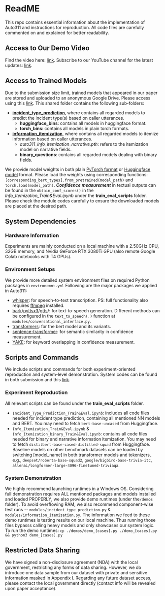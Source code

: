 # ReadME
This repo contains essential information about the implementation of Auto311 and instructions for reproduction. All code files are carefully commented on and explained for better readability.
## Access to Our Demo Video
Find the video here: [link](https://www.youtube.com/watch?v=g2gvhK5nkUI).
Subscribe to our YouTube channel for the latest updates: [link](https://www.youtube.com/channel/UCAfUvVTJzvaLbd9GwQRvClg).
## Access to Trained Models
Due to the submission size limit, trained models that appeared in our paper are stored and uploaded to an anonymous Google Drive. Please access using this [link](https://drive.google.com/drive/folders/1h3QK4W-qc5QXwhdjBu0BidZDIBxd33VU?usp=sharing). 
This shared folder contains the following sub-folders: 
- [**incident_type_prediction**](https://drive.google.com/drive/folders/1zOtFTVDpeXOcbcgUECox0zBTsRzEWnKu?usp=drive_link), where contains all regarded models to predict the incident type(s) based on caller utterances.
  - **huggingface_bins**: contains all models in huggingface format.
  - **torch_bins**: contains all models in plain torch formats.
- [**information_itemization**](https://drive.google.com/drive/folders/1_YKmQO4MzodiIoorMeE1QEKuLYLW38bL?usp=drive_link), where contains all regarded models to itemize information based on caller utterances.
  - _auto311_info_itemization_narrative.pth_: refers to the itemization model on narrative fields.
  - **binary_questions**: contains all regarded models dealing with binary fields.

We provide model weights in both plain [PyTorch format](https://pytorch.org/docs/stable/generated/torch.nn.Module.html) or [Huggingface model](https://huggingface.co/docs/transformers/main/main_classes/model) format. Please load the weights using corresponding functions: `[corresponding_bert_types].from_pretrained(model_path)` and `torch.load(model_path)`.
**_Confidence measurement_** in textual outputs can be found in the `obtain_conf_scores()` in the _Info_Itemization_Train&Eval.ipynb_ under the **train_eval_scripts** folder. Please check the module codes carefully to ensure the downloaded models are placed at the desired path.

## System Dependencies

### Hardware Information
Experiments are mainly conducted on a local machine with a 2.50GHz CPU, 32GB memory, and Nvidia GeForce RTX 3080Ti GPU (also remote Google Colab notebooks with T4 GPUs).
### Environment Setups
We provide more detailed system environment files on required Python packages in `environemnt.yml`
Following are the major packages we applied in Auto311:
- [whisper](https://github.com/openai/whisper): for speech-to-text transcription. PS: full functionality also requires [ffmpeg](https://www.ffmpeg.org/) installed.
- [bark](https://github.com/suno-ai/bark)/[pyttsx3](https://pypi.org/project/pyttsx3/)/[gtts](https://github.com/pndurette/gTTS)/: for text-to-speech generation. Different methods can be configured in the `text_to_speech(.)` function at `modules/conversational_interface.py`.
- [transformers](https://github.com/huggingface/transformers): for the bert model and its variants.
- [sentence-transformer](https://www.sbert.net/): for semantic similarity in confidence measurement.
- [YAKE](https://liaad.github.io/yake/): for keyword overlapping in confidence measurement.

## Scripts and Commands

We include scripts and commands for both experiment-oriented reproduction and system-level demonstration. System codes can be found in both submission and this [link](https://drive.google.com/drive/folders/1Llw3SXZef8mp0Gpqx5705W9GMdkZpkxf?usp=drive_link).

### Experiment Reproduction
All relevant scripts can be found under the **train_eval_scripts** folder.
- `Incident_Type_Prediction_Train&Eval.ipynb`: includes all code files needed for incident type prediction, containing all mentioned NN models and BERT. You may need to fetch `bert-base-uncased` from Huggingface.
- `Info_Itemization_Train&Eval.ipynb` & `Info_Itemization_binary_Train&Eval.ipynb`: contains all code files needed for binary and narrative information itemization. You may need to fetch `distilbert-base-cased-distilled-squad` from Huggingface. Baseline models on other benchmark datasets can be loaded by switching [model_name] in both transformer models and tokenizers, e.g., `deepset/roberta-base-squad2`, `google/bigbird-base-trivia-itc`, `allenai/longformer-large-4096-finetuned-triviaqa`.

### System Demonstration
We highly recommend launching runtimes in a Windows OS. 
Considering full demonstration requires ALL mentioned packages and models installed and loaded PROPERLY, we also provide demo runtimes (under the`/demos` folder). To avoid overflowing RAM, we also recommend component-wise test runs -- `modules/incident_type_prediction.py` & `modules/information_itemization.py`.
The information we feed to these demo runtimes is testing results on our local machine. Thus running those files bypasss calling heavy models and only showcases our system logic. To run the demo runtimes:
`cp ./demos/demo_[cases].py ./demo_[cases].py && python3 demo_[cases].py`

## Restricted Data Sharing
We have signed a non-disclosure agreement (NDA) with the local government, restricting any forms of data sharing. However, we do introduce one data sample from our dataset with private and sensitive information masked in Appendix I.
Regarding any future dataset access, please contact the local government directly (contact info will be revealed upon paper acceptance).
